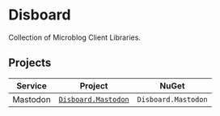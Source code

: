 # Disboard

Collection of Microblog Client Libraries.


## Projects

| Service  | Project                                         | NuGet               |
| -------- | ----------------------------------------------- | ------------------- |
| Mastodon | [`Disboard.Mastodon`](Source/Disboard.Mastodon) | `Disboard.Mastodon` |
